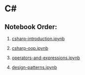 # C#

## Notebook Order:

1. [csharp-introduction.ipynb](https://github.com/akLeszek/NJPO/blob/main/C#/csharp-introduction.ipynb)

2. [csharp-oop.ipynb](https://github.com/akLeszek/NJPO/blob/main/C#/csharp-oop.ipynb)

3. [operators-and-expressions.ipynb](https://github.com/akLeszek/NJPO/blob/main/C%23/operators-and-expressions.ipynb)

4. [design-patterns.ipynb](https://github.com/akLeszek/NJPO/blob/main/C%23/design-patterns.ipynb)

